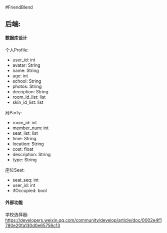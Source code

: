 #FriendBlend

## 后端:

#### 数据库设计

个人Profile: 
- user_id: int
- avatar: String
- name: String
- age: int
- school: String
- photos: String
- decription: String
- room_id_list: list<int> 
- skin_id_list: list<String>

局Party:
- room_id: int
- member_num: int
- seat_list: list<String>
- time: String
- location: String
- cost: float
- description: String
- type: String

座位Seat: 
- seat_seq: int
- user_id: int
- ifOccupied: bool

#### 外部功能

学校选择器: https://developers.weixin.qq.com/community/develop/article/doc/0002e4f1780e20fa130d0e65756c13